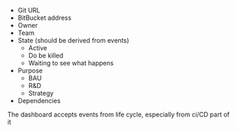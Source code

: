  - Git URL
 - BitBucket address
 - Owner
 - Team
 - State (should be derived from events)
	 - Active
	 - Do be killed
	 - Waiting to see what happens
 - Purpose
	 - BAU
	 - R&D
	 - Strategy
 - Dependencies 

The dashboard accepts events from life cycle, especially from ci/CD part of it

<!--stackedit_data:
eyJoaXN0b3J5IjpbMTk4NzUzODQxNSwtMTIyNTM4MTcxLDgwMz
gyOTE1OV19
-->